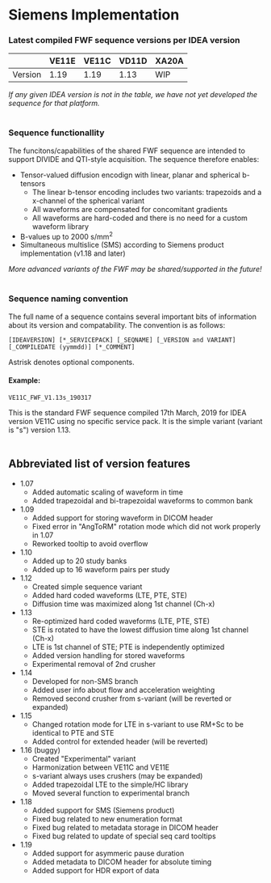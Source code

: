 # Siemens Implementation

### Latest compiled FWF sequence versions per IDEA version

|          | VE11E | VE11C | VD11D | XA20A |
|----------|-------|-------|-------|-------|
| Version  |  1.19 |  1.19 |  1.13 |   WIP |

_If any given IDEA version is not in the table, we have not yet developed the sequence for that platform._  
<br/>

### Sequence functionallity
The funcitons/capabilities of the shared FWF sequence are intended to support DIVIDE and QTI-style acquisition. The sequence therefore enables:
* Tensor-valued diffusion encodign with linear, planar and spherical b-tensors
  * The linear b-tensor encoding includes two variants: trapezoids and a x-channel of the spherical variant
  * All waveforms are compensated for concomitant gradients
  * All waveforms are hard-coded and there is no need for a custom waveform library
* B-values up to 2000 s/mm<sup>2</sup>
* Simultaneous multislice (SMS) according to Siemens product implementation (v1.18 and later)

_More advanced variants of the FWF may be shared/supported in the future!_  
<br/>

### Sequence naming convention
The full name of a sequence contains several important bits of information about its version and compatability. The convention is as follows:

    [IDEAVERSION] [*_SERVICEPACK] [_SEQNAME] [_VERSION and VARIANT] [_COMPILEDATE (yymmdd)] [*_COMMENT]

Astrisk denotes optional components.

#### Example:
    VE11C_FWF_V1.13s_190317
This is the standard FWF sequence compiled 17th March, 2019 for IDEA version VE11C using no specific service pack. It is the simple variant (variant is "s") version 1.13.  
<br/>

## Abbreviated list of version features
* 1.07
  * Added automatic scaling of waveform in time
  * Added trapezoidal and bi-trapezoidal waveforms to common bank
* 1.09
  * Added support for storing waveform in DICOM header
  * Fixed error in "AngToRM" rotation mode which did not work properly in 1.07
  * Reworked tooltip to avoid overflow
* 1.10
  * Added up to 20 study banks
  * Added up to 16 waveform pairs per study
* 1.12
  * Created simple sequence variant
  * Added hard coded waveforms (LTE, PTE, STE)
  * Diffusion time was maximized along 1st channel (Ch-x)
* 1.13
  * Re-optimized hard coded waveforms (LTE, PTE, STE)
  * STE is rotated to have the lowest diffusion time along 1st channel (Ch-x)
  * LTE is 1st channel of STE; PTE is independently optimized
  * Added version handling for stored waveforms
  * Experimental removal of 2nd crusher
* 1.14
  * Developed for non-SMS branch
  * Added user info about flow and acceleration weighting
  * Removed second crusher from s-variant (will be reverted or expanded)
* 1.15
  * Changed rotation mode for LTE in s-variant to use RM+Sc to be identical to PTE and STE
  * Added control for extended header (will be reverted)
* 1.16 (buggy)
  * Created "Experimental" variant
  * Harmonization between VE11C and VE11E
  * s-variant always uses crushers (may be expanded)
  * Added trapezoidal LTE to the simple/HC library
  * Moved several function to experimental branch
* 1.18 
  * Added support for SMS (Siemens product)
  * Fixed bug related to new enumeration format
  * Fixed bug related to metadata storage in DICOM header
  * Fixed bug related to update of special seq card tooltips
* 1.19
  * Added support for asymmeric pause duration
  * Added metadata to DICOM header for absolute timing
  * Added support for HDR export of data
